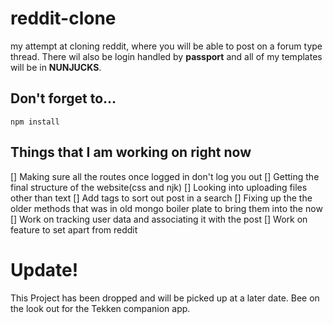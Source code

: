 # reddit-clone
my attempt at cloning reddit, where you will be able to post on a forum type thread.
There wil also be login handled by <strong>passport</strong> and all of my templates will be in <strong>NUNJUCKS</strong>.


## Don't forget to...
```
npm install
```
## Things that I am working on right now
[] Making sure all the routes once logged in don't log you out
[] Getting the final structure of the website(css and njk)
[] Looking into uploading files other than text
[] Add tags to sort out post in a search
[] Fixing up the the older methods that was in old mongo boiler plate to bring them into the now
[] Work on tracking user data and associating it with the post
[] Work on feature to set apart from reddit


# Update!
This Project has been dropped and will be picked up at a later date. Bee on the look out for the Tekken companion app.
